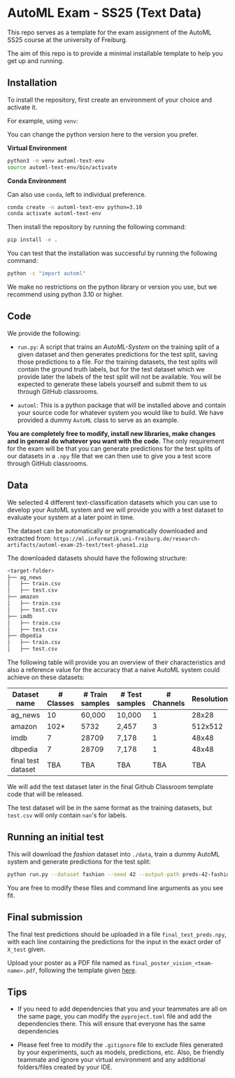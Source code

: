 # AutoML Exam - SS25 (Text Data)

This repo serves as a template for the exam assignment of the AutoML SS25 course
at the university of Freiburg.

The aim of this repo is to provide a minimal installable template to help you get up and running.

## Installation

To install the repository, first create an environment of your choice and activate it. 

For example, using `venv`:

You can change the python version here to the version you prefer.

**Virtual Environment**

```bash
python3 -m venv automl-text-env
source automl-text-env/bin/activate
```

**Conda Environment**

Can also use `conda`, left to individual preference.

```bash
conda create -n automl-text-env python=3.10
conda activate automl-text-env
```

Then install the repository by running the following command:

```bash
pip install -e .
```

You can test that the installation was successful by running the following command:

```bash
python -c "import automl"
```

We make no restrictions on the python library or version you use, but we recommend using python 3.10 or higher.

## Code

We provide the following:

* `run.py`: A script that trains an _AutoML-System_ on the training split of a given dataset and then
  generates predictions for the test split, saving those predictions to a file. For the training
  datasets, the test splits will contain the ground truth labels, but for the test dataset which we provide later the
  labels of the test split will not be available. You will be expected to generate these labels yourself and submit
  them to us through GitHub classrooms.

* `automl`: This is a python package that will be installed above and contain your source code for whatever
  system you would like to build. We have provided a dummy `AutoML` class to serve as an example.

**You are completely free to modify, install new libraries, make changes and in general do whatever you want with the code.** 
The only requirement for the exam will be that you can generate predictions for the test splits of our datasets in a `.npy` file that we can then use to give you a test score through GitHub classrooms.


## Data

We selected 4 different text-classification datasets which you can use to develop your AutoML system and we will provide you with 
a test dataset to evaluate your system at a later point in time. 

The dataset can be automatically or programatically downloaded and extracted from: `https://ml.informatik.uni-freiburg.de/research-artifacts/automl-exam-25-text/text-phase1.zip`

The downloaded datasets should have the following structure:
```bash
<target-folder>
├── ag_news
│   ├── train.csv
│   ├── test.csv
├── amazon
│   ├── train.csv
│   ├── test.csv
├── imdb
│   ├── train.csv
│   ├── test.csv
├── dbpedia
│   ├── train.csv
│   ├── test.csv
```
<!-- Feel free to explore the images and the `description.md` files to get a better understanding of the datasets. -->
The following table will provide you an overview of their characteristics and also a reference value for the accuracy that a naive AutoML system could achieve on these datasets:

| Dataset name | # Classes | # Train samples | # Test samples | # Channels | Resolution | Reference Accuracy |
|--|--|--|--|--|--|--|
| ag_news      | 10        | 60,000          | 10,000         | 1          | 28x28      | 0.88               |
| amazon      | 102*      | 5732            | 2,457          | 3          | 512x512    | 0.55               |
| imdb     | 7         | 28709           | 7,178          | 1          | 48x48      | 0.40               |
| dbpedia     | 7         | 28709           | 7,178          | 1          | 48x48      | 0.40               |
| final test dataset | TBA | TBA | TBA | TBA | TBA | TBA |


We will add the test dataset later in the final Github Classroom template code that will be released.
 <!-- by pushing its class definition to the `datasets.py` file.  -->
The test dataset will be in the same format as the training datasets, but `test.csv` will only contain `nan`'s for labels.


## Running an initial test

This will download the _fashion_ dataset into `./data`, train a dummy AutoML system and generate predictions for the test
split:

```bash 
python run.py --dataset fashion --seed 42 --output-path preds-42-fashion.npy
```

You are free to modify these files and command line arguments as you see fit.

## Final submission

The final test predictions should be uploaded in a file `final_test_preds.npy`, with each line containing the predictions for the input in the exact order of `X_test` given.

Upload your poster as a PDF file named as `final_poster_vision_<team-name>.pdf`, following the template given [here](https://docs.google.com/presentation/d/1T55GFGsoon9a4T_oUm4WXOhW8wMEQL3M/edit?slide=id.p1#slide=id.p1).

## Tips

* If you need to add dependencies that you and your teammates are all on the same page, you can modify the
  `pyproject.toml` file and add the dependencies there. This will ensure that everyone has the same dependencies

* Please feel free to modify the `.gitignore` file to exclude files generated by your experiments, such as models,
  predictions, etc. Also, be friendly teammate and ignore your virtual environment and any additional folders/files
  created by your IDE.
